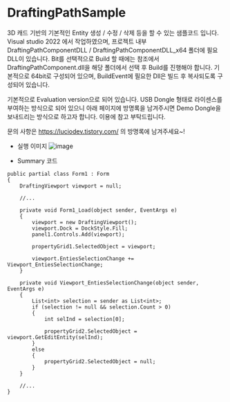 # DraftingPathSample

3D 캐드 기반의 기본적인 Entity 생성 / 수정 / 삭제 등을 할 수 있는 샘플코드 입니다. Visual studio 2022 에서 작업하였으며, 프로젝트 내부 DraftingPathComponentDLL / DraftingPathComponentDLL_x64 폴더에 필요 DLL이 있습니다. Bit를 선택적으로 Build 할 때에는 참조에서 DraftingPathComponent.dll을 해당 폴더에서 선택 후 Build를 진행해야 합니다. 기본적으로 64bit로 구성되어 있으며, BuildEvent에 필요한 Dll은 빌드 후 복사되도록 구성되어 있습니다.

기본적으로 Evaluation version으로 되어 있습니다. USB Dongle 형태로 라이센스를 부여하는 방식으로 되어 있으니 아래 페이지에 방명록을 남겨주시면 Demo Dongle을 보내드리는 방식으로 하고자 합니다. 이용에 참고 부탁드립니다.

문의 사항은 https://luciodev.tistory.com/ 의 방명록에 남겨주세요~!



- 실행 이미지
![image](https://user-images.githubusercontent.com/122073722/216888476-0b73c660-81c8-4d85-9dcf-84819841251f.png)


- Summary 코드
```CSharp
public partial class Form1 : Form
{
    DraftingViewport viewport = null;

    //...

    private void Form1_Load(object sender, EventArgs e)
    {
        viewport = new DraftingViewport();
        viewport.Dock = DockStyle.Fill;
        panel1.Controls.Add(viewport);

        propertyGrid1.SelectedObject = viewport;

        viewport.EntiesSelectionChange += Viewport_EntiesSelectionChange;
    }

    private void Viewport_EntiesSelectionChange(object sender, EventArgs e)
    {
        List<int> selection = sender as List<int>;
        if (selection != null && selection.Count > 0)
        {
            int selInd = selection[0];

            propertyGrid2.SelectedObject = viewport.GetEditEntity(selInd);
        }
        else
        {
            propertyGrid2.SelectedObject = null;
        }
    }

    //...
}
```
